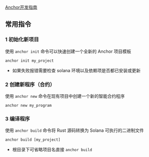 [Anchor开发指南](https://leapwhale.com/article/9dk17j5q)

## 常用指令

### 1 初始化新项目

使用 `anchor init` 命令可以快速创建一个全新的 Anchor 项目模板

```
anchor init my_project
```

- 如果失败报错需要检查 solana 环境以及依赖项是否都已安装或更新

### 2 创建新程序（合约）

使用 `anchor new` 命令在现有项目中创建一个新的智能合约程序

```
anchor new my_program
```



### 3 编译程序

使用 `anchor build` 命令将 Rust 源码转换为 Solana 可执行的二进制文件

```
anchor build [my_project]
```

- 根目录下可省略项目名直接 `anchor build`

